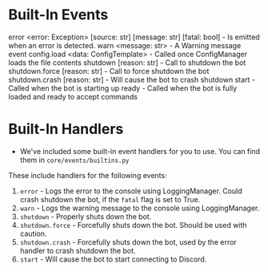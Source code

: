 # Built-In Events

error <error: Exception> [source: str] [message: str] [fatal: bool] - Is emitted when an error is detected.
warn <message: str> - A Warning message event
config.load <data: ConfigTemplate> - Called once ConfigManager loads the file contents
shutdown [reason: str] - Call to shutdown the bot
shutdown.force [reason: str] - Call to force shutdown the bot
shutdown.crash [reason: str] - Will cause the bot to crash shutdown
start - Called when the bot is starting up
ready - Called when the bot is fully loaded and ready to accept commands

# Built-In Handlers
- We've included some built-in event handlers for you to use. You can find them in `core/events/builtins.py`

These include handlers for the following events:
1. `error` - Logs the error to the console using LoggingManager. Could crash shutdown the bot, if the `fatal` flag is set to True.
2. `warn` - Logs the warning message to the console using LoggingManager.
3. `shutdown` - Properly shuts down the bot.
4. `shutdown.force` - Forcefully shuts down the bot. Should be used with caution.
5. `shutdown.crash` - Forcefully shuts down the bot, used by the error handler to crash shutdown the bot.
6. `start` - Will cause the bot to start connecting to Discord.